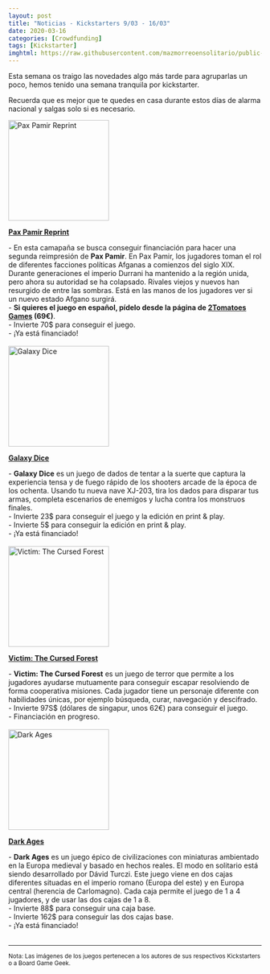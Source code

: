 ```yaml
---
layout: post
title: "Noticias - Kickstarters 9/03 - 16/03"
date: 2020-03-16
categories: [Crowdfunding]
tags: [Kickstarter]
imghtml: https://raw.githubusercontent.com/mazmorreoensolitario/public-images/master/crowdfunding/crowdfunding-20-0309-0316.jpg
---
```


Esta semana os traigo las novedades algo más tarde para agruparlas un poco,
hemos tenido una semana tranquila por kickstarter.

Recuerda que es mejor que te quedes en casa durante estos días de alarma
nacional y salgas solo si es necesario.

<div class="row">
    <div class="col-md-3">
        <img width="200" height="200"
            src="https://ksr-ugc.imgix.net/assets/028/379/601/e2121154077766ad0624cb8369339287_original.jpg?ixlib=rb-2.1.0&w=680&fit=max&v=1583800217&auto=format&gif-q=50&q=92&s=7403f73d016f0573adefd30d2a6f76ec"
            class="img-thumbnail" alt="Pax Pamir Reprint">
    </div>
    <div class="col-md-9">
        <p>
            <a target="_blank" 
                href="https://www.kickstarter.com/projects/1243243962/pax-pamir-reprint?ref=mazmorreoensolitario">
            <strong>Pax Pamir Reprint</strong>
            </a>
        </p>
            - En esta camapaña se busca conseguir financiación para hacer una
            segunda reimpresión de <strong>Pax Pamir</strong>. En Pax Pamir,
            los jugadores toman el rol de diferentes facciones políticas
            Afganas a comienzos del siglo XIX. Durante generaciones el imperio
            Durrani ha mantenido a la región unida, pero ahora su autoridad se
            ha colapsado. Rivales viejos y nuevos han resurgido de entre las
            sombras. Está en las manos de los jugadores ver si un nuevo estado
            Afgano surgirá.
            <br>
            - <strong>Si quieres el juego en español, pídelo desde la página de
            <a
            href="https://2tomatoesgames.com/en/shop/223-pax-pamir-espanol.html">2Tomatoes
                Games</a> (69€)</strong>.
            <br>
            - Invierte 70$ para conseguir el juego.
            <br>
           - ¡Ya está financiado!
    </div>
</div>
<br>

<div class="row">
    <div class="col-md-3">
        <img width="200" height="200"
            src="https://ksr-ugc.imgix.net/assets/028/015/284/58bf8ea3a5e99cc999524951a7d884e9_original.PNG?ixlib=rb-2.1.0&w=680&fit=max&v=1581131809&auto=format&gif-q=50&lossless=true&s=f1006f324492691171a4c9e390fd427d"
            class="img-thumbnail" alt="Galaxy Dice">
    </div>
    <div class="col-md-9">
        <p>
            <a target="_blank" 
                href="https://www.kickstarter.com/projects/603343698/galaxy-dice?ref=mazmorreoensolitario">
            <strong>Galaxy Dice</strong>
            </a>
        </p>
            - <strong>Galaxy Dice</strong> es un juego de dados de tentar a la
            suerte que captura la experiencia tensa y de fuego rápido de los
            shooters arcade de la época de los ochenta. Usando tu nueva nave
            XJ-203, tira los dados para disparar tus armas, completa escenarios
            de enemigos y lucha contra los monstruos finales.
            <br>
            - Invierte 23$ para conseguir el juego y la edición en print &
                play.
            <br>
            - Invierte 5$ para conseguir la edición en print & play.
            <br>
           - ¡Ya está financiado!
    </div>
</div>
<br>

<div class="row">
    <div class="col-md-3">
        <img width="200" height="200"
            src="https://cf.geekdo-images.com/imagepage/img/1yIk6VnzMiiyGslCl1CzAppuiBs=/fit-in/900x600/filters:no_upscale()/pic5288414.jpg"
            class="img-thumbnail" alt="Victim: The Cursed Forest">
    </div>
    <div class="col-md-9">
        <p>
            <a target="_blank" 
                href="https://www.kickstarter.com/projects/hexahouse/victim-the-cursed-forest?ref=mazmorreoensolitario">
            <strong>Victim: The Cursed Forest</strong>
            </a>
        </p>
            - <strong>Victim: The Cursed Forest</strong> es un juego de terror
            que permite a los jugadores ayudarse mutuamente para conseguir
            escapar resolviendo de forma cooperativa misiones. Cada jugador
            tiene un personaje diferente con habilidades únicas, por ejemplo
            búsqueda, curar, navegación y descifrado. 
            <br>
            - Invierte 97S$ (dólares de singapur, unos 62€) para conseguir el
            juego.
            <br>
           - Financiación en progreso.
    </div>
</div>
<br>

<div class="row">
    <div class="col-md-3">
        <img width="200" height="200"
            src="https://ksr-ugc.imgix.net/assets/028/333/405/f4f83c64f0bdb657bfda5f2ae1eaafb4_original.jpg?ixlib=rb-2.1.0&w=680&fit=max&v=1583425293&auto=format&gif-q=50&q=92&s=23fd6961c85da8e3310da2642b95370f"
            class="img-thumbnail" alt="Dark Ages">
    </div>
    <div class="col-md-9">
        <p>
            <a target="_blank" 
                href="https://www.kickstarter.com/projects/boardanddice/dark-ages?ref=mazmorreoensolitario">
            <strong>Dark Ages</strong>
            </a>
        </p>
            - <strong>Dark Ages</strong> es un juego épico de civilizaciones
            con miniaturas ambientado en la Europa medieval y basado en hechos
            reales. El modo en solitario está siendo desarrollado por Dávid
            Turczi. Este juego viene en dos cajas diferentes situadas en el
            imperio romano (Europa del este) y en Europa central (herencia de
            Carlomagno). Cada caja permite el juego de 1 a 4 jugadores, y de
            usar las dos cajas de 1 a 8.
            <br>
            - Invierte 88$ para conseguir una caja base.
            <br>
            - Invierte 162$ para conseguir las dos cajas base.
            <br>
           - ¡Ya está financiado!
    </div>
</div>
<br>

<hr>

<small>Nota: Las imágenes de los juegos pertenecen a los autores de sus
respectivos Kickstarters o a Board Game Geek.</small>
